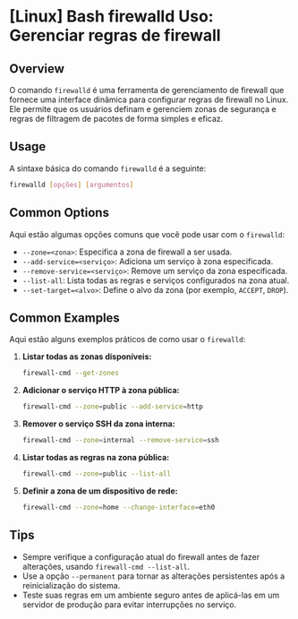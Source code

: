 # [Linux] Bash firewalld Uso: Gerenciar regras de firewall

## Overview
O comando `firewalld` é uma ferramenta de gerenciamento de firewall que fornece uma interface dinâmica para configurar regras de firewall no Linux. Ele permite que os usuários definam e gerenciem zonas de segurança e regras de filtragem de pacotes de forma simples e eficaz.

## Usage
A sintaxe básica do comando `firewalld` é a seguinte:

```bash
firewalld [opções] [argumentos]
```

## Common Options
Aqui estão algumas opções comuns que você pode usar com o `firewalld`:

- `--zone=<zona>`: Especifica a zona de firewall a ser usada.
- `--add-service=<serviço>`: Adiciona um serviço à zona especificada.
- `--remove-service=<serviço>`: Remove um serviço da zona especificada.
- `--list-all`: Lista todas as regras e serviços configurados na zona atual.
- `--set-target=<alvo>`: Define o alvo da zona (por exemplo, `ACCEPT`, `DROP`).

## Common Examples
Aqui estão alguns exemplos práticos de como usar o `firewalld`:

1. **Listar todas as zonas disponíveis:**
   ```bash
   firewall-cmd --get-zones
   ```

2. **Adicionar o serviço HTTP à zona pública:**
   ```bash
   firewall-cmd --zone=public --add-service=http
   ```

3. **Remover o serviço SSH da zona interna:**
   ```bash
   firewall-cmd --zone=internal --remove-service=ssh
   ```

4. **Listar todas as regras na zona pública:**
   ```bash
   firewall-cmd --zone=public --list-all
   ```

5. **Definir a zona de um dispositivo de rede:**
   ```bash
   firewall-cmd --zone=home --change-interface=eth0
   ```

## Tips
- Sempre verifique a configuração atual do firewall antes de fazer alterações, usando `firewall-cmd --list-all`.
- Use a opção `--permanent` para tornar as alterações persistentes após a reinicialização do sistema.
- Teste suas regras em um ambiente seguro antes de aplicá-las em um servidor de produção para evitar interrupções no serviço.